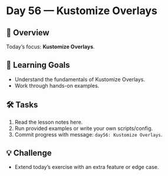 # Day 56 — Kustomize Overlays

## 📖 Overview
Today’s focus: **Kustomize Overlays**.

## 🎯 Learning Goals
- Understand the fundamentals of Kustomize Overlays.
- Work through hands-on examples.

## 🛠️ Tasks
1. Read the lesson notes here.
2. Run provided examples or write your own scripts/config.
3. Commit progress with message: `day56: Kustomize Overlays`.

## 💡 Challenge
- Extend today’s exercise with an extra feature or edge case.
